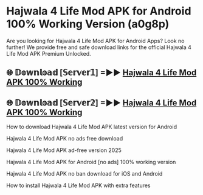 # Hajwala 4 Life Mod APK for Android 100% Working Version (a0g8p)

Are you looking for Hajwala 4 Life Mod APK for Android Apps? Look no further! We provide free and safe download links for the official Hajwala 4 Life Mod APK Premium Unlocked.

## 🌐 𝔻𝕠𝕨𝕟𝕝𝕠𝕒𝕕 [𝕊𝕖𝕣𝕧𝕖𝕣𝟙] =►► [Hajwala 4 Life Mod APK 100% Working](https://modyoloo.pages.dev?q=Hajwala+4+Life+Mod+APK)

## 🌐 𝔻𝕠𝕨𝕟𝕝𝕠𝕒𝕕 [𝕊𝕖𝕣𝕧𝕖𝕣𝟚] =►► [Hajwala 4 Life Mod APK 100% Working](https://modyoloo.pages.dev?q=Hajwala+4+Life+Mod+APK)

How to download Hajwala 4 Life Mod APK latest version for Android

Hajwala 4 Life Mod APK no ads free download

Hajwala 4 Life Mod APK ad-free version 2025

Hajwala 4 Life Mod APK for Android [no ads] 100% working version

Hajwala 4 Life Mod APK no ban download for iOS and Android

How to install Hajwala 4 Life Mod APK with extra features